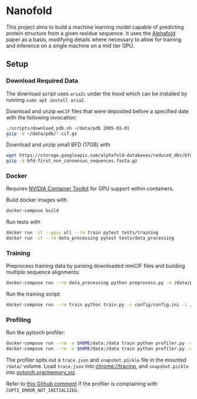 # Nanofold
This project aims to build a machine learning model capable of predicting protein structure from
a given residue sequence. It uses the [Alphafold](https://www.nature.com/articles/s41586-021-03819-2)
paper as a basis, modifying details where necessary to allow for training and inference on a single
machine on a mid tier GPU.

## Setup
### Download Required Data
The download script uses `aria2c` under the hood which can be installed by running `sudo apt install aria2`.

Download and unzip `mmCIF` files that were deposited before a specified date with the following invocation:
```bash
./scripts/download_pdb.sh ~/data/pdb 2005-01-01
gzip -d ~/data/pdb/*.cif.gz
```

Download and unzip small BFD (17GB) with
```bash
wget https://storage.googleapis.com/alphafold-databases/reduced_dbs/bfd-first_non_consensus_sequences.fasta.gz
gzip -d bfd-first_non_consensus_sequences.fasta.gz
```

### Docker
Requires [NVIDIA Container Toolkit](https://docs.nvidia.com/datacenter/cloud-native/container-toolkit/latest/install-guide.html)
for GPU support within containers.

Build docker images with
```bash
docker-compose build
```

Run tests with
```bash
docker run -it --gpus all --rm train pytest tests/training
docker run -it --rm data_processing pytest tests/data_processing
```

### Training
Preprocess training data by parsing downloaded mmCIF files and building multiple sequence alignments:
```bash
docker-compose run --rm data_processing python preprocess.py -m /data/pdb/ -o /preprocess/ --small_bfd /data/bfd-first_non_consensus_sequences.fasta
```

Run the training script:
```bash
docker-compose run --rm train python train.py -c config/config.ini -i /preprocess/features.arrow --mlflow
```

### Profiling
Run the pytorch profiler:
```bash
docker-compose run --rm -v $HOME/data:/data train python profiler.py -c config/config.ini -i /preprocess/features.arrow --mode time
docker-compose run --rm -v $HOME/data:/data train python profiler.py -c config/config.ini -i /preprocess/features.arrow --mode memory
```
The profiler spits out a `trace.json` and `snapshot.pickle` file in the mounted `/data/` volume.
Load `trace.json` into [chrome://tracing](chrome://tracing/), and `snapshot.pickle` into [pytorch.org/memory_viz](https://pytorch.org/memory_viz).

Refer to [this Github comment](https://github.com/pytorch/pytorch/issues/99615#issuecomment-1827386273) if the profiler is complaining with `CUPTI_ERROR_NOT_INITIALIZED`.
